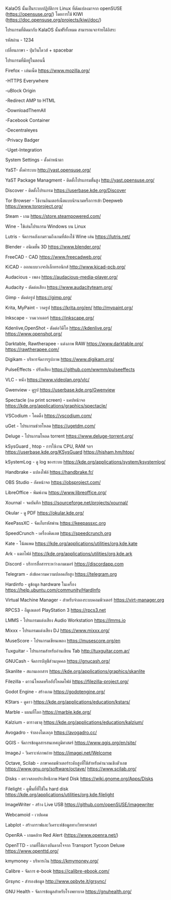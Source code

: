  KalaOS นั้นเป็นระบบปฏิบัติการ Linux ที่ดัดแปลงมาจาก openSUSE (https://opensuse.org/) โดยการใช้ KIWI (https://doc.opensuse.org/projects/kiwi/doc/)

โปรแกรมที่ติดมากับ KalaOS นั้นฟรีทั้งหมด สามารถแจกจ่ายได้อิสระ

รหัสผ่าน - 1234

เปลี่ยนภาษา - ปุ่มวินโดวส์ + spacebar

โปรแกรมที่มีอยู่ในตอนนี้

Firefox - เล่นเน็ต https://www.mozilla.org/

-HTTPS Everywhere

-uBlock Origin

-Redirect AMP to HTML

-DownloadThemAll

-Facebook Container

-Decentraleyes

-Privacy Badger

-Uget-Integration

System Settings - ตั้งค่าหน้าตา

YaST- ตั้งค่าระบบ http://yast.opensuse.org/

YaST Package Managment - ติดตั้งโปรแกรมขั้นสูง http://yast.opensuse.org/

Discover - ติดตั้งโปรแกรม https://userbase.kde.org/Discover

Tor Browser - ใช้งานอินเตอร์เน็ตแบบนิรนามหรือการเข้า Deepweb https://www.torproject.org/

Steam - เกม https://store.steampowered.com/

Wine - ใช้เล่นโปรแกรม Windows บน Linux

Lutris - จัดการคลังเกมรวมถึงเกมที่ต้องใช้ Wine เล่น https://lutris.net/

Blender - อนิเมชั่น 3D https://www.blender.org/

FreeCAD - CAD https://www.freecadweb.org/

KiCAD - ออกแบบวงจรอิเล็กทรอนิกส์ http://www.kicad-pcb.org/

Audacious - เพลง https://audacious-media-player.org/

Audacity - ตัดต่อเสียง https://www.audacityteam.org/

Gimp - ตัดต่อรูป https://gimp.org/

Krita, MyPaint - วาดรูป https://krita.org/en/ http://mypaint.org/

Inkscape - วาดเวกเตอร์ https://inkscape.org/

Kdenlive,OpenShot - ตัดต่อวิดีโอ https://kdenlive.org/ https://www.openshot.org/

Darktable, Rawtherapee - แต่งภาพ RAW https://www.darktable.org/ https://rawtherapee.com/

Digikam - บริหารจัดการรูปภาพ https://www.digikam.org/

PulseEffects - ปรับเสียง https://github.com/wwmm/pulseeffects

VLC - หนัง https://www.videolan.org/vlc/

Gwenview - ดูรูป https://userbase.kde.org/Gwenview

Spectacle (กด print screen) - แคปหน้าจอ https://kde.org/applications/graphics/spectacle/

VSCodium - โคดดิ้ง https://vscodium.com/

uGet - โปรแกรมช่วยโหลด https://ugetdm.com/

Deluge - โปรแกรมโหลด torrent https://www.deluge-torrent.org/

kSysGuard , htop - การใช้งาน CPU, RAM ฯลฯ https://userbase.kde.org/KSysGuard https://hisham.hm/htop/

kSystemLog - ดู log ของระบบ https://kde.org/applications/system/ksystemlog/

Handbrake - แปลงไฟล์ https://handbrake.fr/

OBS Studio - อัดหน้าจอ https://obsproject.com/

LibreOffice - พิมพ์งาน https://www.libreoffice.org/

Xournal - จดบันทึก https://sourceforge.net/projects/xournal/

Okular - ดู PDF https://okular.kde.org/

KeePassXC - จัดเก็บรหัสพ่าน https://keepassxc.org

SpeedCrunch - เครื่องคิดเลข https://speedcrunch.org

Kate - โน้ตแพด https://kde.org/applications/utilities/org.kde.kate

Ark - แตกไฟล์ https://kde.org/applications/utilities/org.kde.ark

Discord - บริการสื่อสารระหว่างเกมเมอร์ https://discordapp.com

Telegram - ส่งข้อความความปลอดภัยสูง https://telegram.org

Hardinfo - ดูข้อมูล hardware ในเครื่อง https://help.ubuntu.com/community/HardInfo

Virtual Machine Manager - สำหรับจำลองระบบคอมพิวเตอร์ https://virt-manager.org

RPCS3 - อีมูเลเตอร์ PlayStation 3 https://rpcs3.net

LMMS - โปรแกรมแต่งเสียง Audio Workstation https://lmms.io

Mixxx - โปรแกรมแต่งเสียง DJ https://www.mixxx.org/

MuseScore - โปรแกรมเขียนเพลง https://musescore.org/en

Tuxguitar - โปรแกรมสำหรับอ่านเขียน Tab http://tuxguitar.com.ar/

GNUCash - จัดการบัญชีส่วนบุคคล https://gnucash.org/

Skanlite - สแกนเอกสาร https://kde.org/applications/graphics/skanlite

Filezilla - ดาวน์โหลดหรืออัปโหลดไฟล์ https://filezilla-project.org/

Godot Engine - สร้างเกม https://godotengine.org/

KStars - ดูดาว https://kde.org/applications/education/kstars/

Marble - แผนที่โลก https://marble.kde.org/

Kalzium - ตารางธาตุ https://kde.org/applications/education/kalzium/

Avogadro - จำลองโมเลกุล https://avogadro.cc/

QGIS - จัดการข้อมูลสารสนเทศภูมิศาสตร์ https://www.qgis.org/en/site/

ImageJ - วิเคราะห์ภาพถ่าย https://imagej.net/Welcome

Octave, Scilab - ภาษาคอมพิวเตอร์ระดับสูงที่ใช้สำหรับคำนวณเชิงตัวเลข https://www.gnu.org/software/octave/ https://www.scilab.org/

Disks - ตรวจสอบประสิทธิภาพ Hard Disk https://wiki.gnome.org/Apps/Disks

Filelight - ดูพื้นที่ที่ใช้ใน hard disk https://kde.org/applications/utilities/org.kde.filelight

ImageWriter - สร้าง Live USB https://github.com/openSUSE/imagewriter

Webcamoid - เวปแคม

Labplot - สร้างกราฟและวิเคราะห์ข้อมูลทางวิทยาศาสตร์

OpenRA - เกมคล้าย Red Alert (https://www.openra.net/)

OpenTTD - เกมที่ได้แรงบันดาลใจจาก Transport Tycoon Deluxe https://www.openttd.org/

kmymoney - บริหารเงิน https://kmymoney.org/

Calibre - จัดการ e-book https://calibre-ebook.com/

Grsync - สำรองข้อมูล http://www.opbyte.it/grsync/

GNU Health - จัดการข้อมูลสำหรับโรงพยาบาล https://gnuhealth.org/
